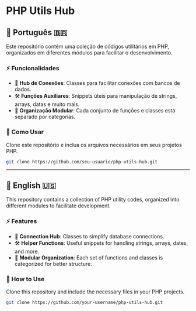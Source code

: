 # PHP Utils Hub  

## 📌 Português 🇧🇷  

Este repositório contém uma coleção de códigos utilitários em PHP, organizados em diferentes módulos para facilitar o desenvolvimento.  

### ⚡ Funcionalidades  
- 🔗 **Hub de Conexões**: Classes para facilitar conexões com bancos de dados.  
- 🛠 **Funções Auxiliares**: Snippets úteis para manipulação de strings, arrays, datas e muito mais.  
- 📁 **Organização Modular**: Cada conjunto de funções e classes está separado por categorias.  

### 🚀 Como Usar  
Clone este repositório e inclua os arquivos necessários em seus projetos PHP.  

```bash
git clone https://github.com/seu-usuario/php-utils-hub.git
```  

---  

## 📌 English 🇺🇸  

This repository contains a collection of PHP utility codes, organized into different modules to facilitate development.  

### ⚡ Features  
- 🔗 **Connection Hub**: Classes to simplify database connections.  
- 🛠 **Helper Functions**: Useful snippets for handling strings, arrays, dates, and more.  
- 📁 **Modular Organization**: Each set of functions and classes is categorized for better structure.  

### 🚀 How to Use  
Clone this repository and include the necessary files in your PHP projects.  

```bash
git clone https://github.com/your-username/php-utils-hub.git
